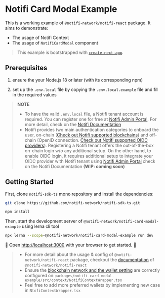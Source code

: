 # Notifi Card Modal Example

This is a working example of `@notifi-network/notifi-react` package. It aims to demonstrate:

- The usage of Notifi Context
- The usage of `NotifiCardModal` component

> This example is bootstrapped with [`create-next-app`](https://github.com/vercel/next.js/tree/canary/packages/create-next-app).

## Prerequisites

1. ensure the your Node.js 18 or later (with its corresponding npm)

2. set up the `.env.local` file by copying the `.env.local.example` file and fill in the required values

> **NOTE**
>
> - To have the valid `.env.local` file, a Notifi tenant account is required. You can register one for free at [Notifi Admin Portal](https://admin.notifi.network). For more detail, check on the [Notifi Documentation](https://docs.notifi.network/docs/getting-started)
> - Notifi provides two main authentication categories to onboard the user, on-chain ([Check out Notifi supported blockchains](https://graphdoc.io/preview/enum/WalletBlockchain?endpoint=https://api.dev.notifi.network/gql/)) and off-chain (OpenID connection. [Check out Notifi supported OIDC providers](https://graphdoc.io/preview/enum/OidcProvider?endpoint=https://api.dev.notifi.network/gql/)). Registering a Notifi tenant offers the out-of-the-box on-chain login w/o any additional setup. On the other hand, to enable OIDC login, it requires additional setup to integrate your OIDC provider with Notifi tenant using [Notifi Admin Portal](https://admin.notifi.network/) check on the Notifi Documentation **(WIP: coming soon)**

## Getting Started

First, clone `notifi-sdk-ts` mono repository and install the dependencies:

```bash
git clone https://github.com/notifi-network/notifi-sdk-ts.git

npm install

```

Then, start the development server of `@notifi-network/notifi-card-modal-example` using lerna cli tool

```bash
npx lerna --scope=@notifi-network/notifi-card-modal-example run dev
```

🚀 Open [http://localhost:3000](http://localhost:3000) with your browser to get started. 🚀

> - For more detail about the usage & config of `@notifi-network/notifi-react` package, checkout the [documentation](https://github.com/notifi-network/notifi-sdk-ts/tree/main/packages/notifi-react) of `@notifi-network/notifi-react`
> - Ensure the [blockchain network and the wallet setting](https://github.com/notifi-network/notifi-sdk-ts/blob/68b574175abbf49d15df330cc699711cab84159a/packages/notifi-react-example-v2/src/context/NotifiContextWrapper.tsx#L119) are correctly configured on `packages/notifi-card-modal-example/src/context/NotifiContextWrapper.tsx`
> - Feel free to add more preferred wallets by implementing new case in `NtofiContextWrapper.tsx`
